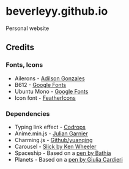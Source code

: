 # beverleyy.github.io
Personal website

## Credits

### Fonts, Icons
* Ailerons - [Adilson Gonzales](https://www.behance.net/gallery/25541553/Ailerons-Typeface)
* B612 - [Google Fonts](https://fonts.google.com/specimen/B612)
* Ubuntu Mono - [Google Fonts](https://fonts.google.com/specimen/Ubuntu+Mono)
* Icon font - [FeatherIcons](https://feathericons.com/)

### Dependencies
* Typing link effect - [Codrops](https://tympanus.net/Development/MenuHoverEffects/tsula.html)
* Anime.min.js - [Julian Garnier](https://github.com/juliangarnier/anime)
* Charming.js - [Github/yuanqing](https://github.com/yuanqing/charming)
* Carousel - [Slick by Ken Wheeler](https://kenwheeler.github.io/slick/)
* Spaceship - Based on a [pen by Bathia](https://codepen.io/JDoe/details/QxvgOZ)
* Planets - Based on a [pen by Giulia Cardieri](https://codepen.io/giuliacardieri/details/EypPdg)
